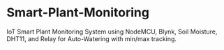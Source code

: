 # Smart-Plant-Monitoring
IoT Smart Plant Monitoring System using NodeMCU, Blynk, Soil Moisture, DHT11, and Relay for Auto-Watering with min/max tracking.
